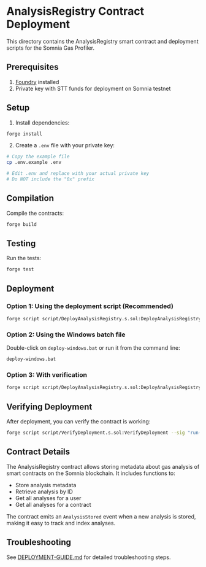 # AnalysisRegistry Contract Deployment

This directory contains the AnalysisRegistry smart contract and deployment scripts for the Somnia Gas Profiler.

## Prerequisites

1. [Foundry](https://getfoundry.sh/) installed
2. Private key with STT funds for deployment on Somnia testnet

## Setup

1. Install dependencies:
```bash
forge install
```

2. Create a `.env` file with your private key:
```bash
# Copy the example file
cp .env.example .env

# Edit .env and replace with your actual private key
# Do NOT include the "0x" prefix
```

## Compilation

Compile the contracts:
```bash
forge build
```

## Testing

Run the tests:
```bash
forge test
```

## Deployment

### Option 1: Using the deployment script (Recommended)
```bash
forge script script/DeployAnalysisRegistry.s.sol:DeployAnalysisRegistry --rpc-url somnia --broadcast
```

### Option 2: Using the Windows batch file
Double-click on `deploy-windows.bat` or run it from the command line:
```bash
deploy-windows.bat
```

### Option 3: With verification
```bash
forge script script/DeployAnalysisRegistry.s.sol:DeployAnalysisRegistry --rpc-url somnia --broadcast --verify
```

## Verifying Deployment

After deployment, you can verify the contract is working:
```bash
forge script script/VerifyDeployment.s.sol:VerifyDeployment --sig "run(address)" <contract_address>
```

## Contract Details

The AnalysisRegistry contract allows storing metadata about gas analysis of smart contracts on the Somnia blockchain. It includes functions to:
- Store analysis metadata
- Retrieve analysis by ID
- Get all analyses for a user
- Get all analyses for a contract

The contract emits an `AnalysisStored` event when a new analysis is stored, making it easy to track and index analyses.

## Troubleshooting

See [DEPLOYMENT-GUIDE.md](DEPLOYMENT-GUIDE.md) for detailed troubleshooting steps.